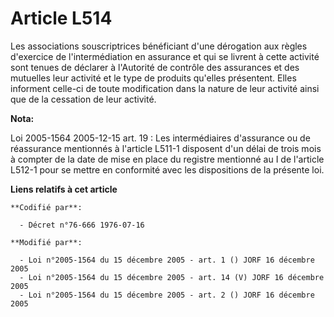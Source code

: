 # Article L514

Les associations souscriptrices bénéficiant d'une dérogation aux règles d'exercice de l'intermédiation en assurance et qui se
livrent à cette activité sont tenues de déclarer à l'Autorité de contrôle des assurances et des mutuelles leur activité et le
type de produits qu'elles présentent. Elles informent celle-ci de toute modification dans la nature de leur activité ainsi
que de la cessation de leur activité.

**Nota:**

Loi 2005-1564 2005-12-15 art. 19 : Les intermédiaires d'assurance ou de réassurance mentionnés à l'article L511-1 disposent
d'un délai de trois mois à compter de la date de mise en place du registre mentionné au I de l'article L512-1 pour se mettre
en conformité avec les dispositions de la présente loi.

**Liens relatifs à cet article**

	**Codifié par**:

	  - Décret n°76-666 1976-07-16

	**Modifié par**:

	  - Loi n°2005-1564 du 15 décembre 2005 - art. 1 () JORF 16 décembre 2005
	  - Loi n°2005-1564 du 15 décembre 2005 - art. 14 (V) JORF 16 décembre 2005
	  - Loi n°2005-1564 du 15 décembre 2005 - art. 2 () JORF 16 décembre 2005
